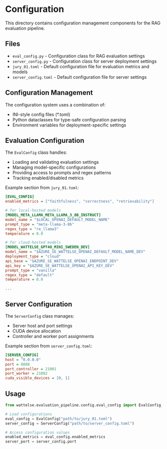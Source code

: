 # Configuration

This directory contains configuration management components for the RAG evaluation pipeline.

## Files

- `eval_config.py` - Configuration class for RAG evaluation settings
- `server_config.py` - Configuration class for server deployment settings
- `jury_01.toml` - Default configuration file for evaluation metrics and models
- `server_config.toml` - Default configuration file for server settings

## Configuration Management

The configuration system uses a combination of:
- INI-style config files (*.toml)
- Python dataclasses for type-safe configuration parsing
- Environment variables for deployment-specific settings

## Evaluation Configuration

The `EvalConfig` class handles:
- Loading and validating evaluation settings
- Managing model-specific configurations
- Providing access to prompts and regex patterns
- Tracking enabled/disabled metrics

Example section from `jury_01.toml`:

```ini
[EVAL_CONFIG]
enabled_metrics = ["faithfulness", "correctness", "retrievability"]

# for local-hosted models
[MODEL_META_LLAMA_META_LLAMA_3_8B_INSTRUCT]
model_name = "$LOCAL_OPENAI_DEFAULT_MODEL_NAME"
prompt_type = "meta-llama-3-8b"
regex_type = "re_llama3"
temperature = 0.0

# for cloud-hosted models
[MODEL_WATTELSE_GPT4O_MINI_SWEDEN_DEV]
model_name = "$AZURE_SE_WATTELSE_OPENAI_DEFAULT_MODEL_NAME_DEV"
deployment_type = "cloud"
api_base = "$AZURE_SE_WATTELSE_OPENAI_ENDPOINT_DEV"
api_key = "$AZURE_SE_WATTELSE_OPENAI_API_KEY_DEV"
prompt_type = "vanilla"
regex_type = "default"
temperature = 0.0

...
```

## Server Configuration

The `ServerConfig` class manages:
- Server host and port settings
- CUDA device allocation
- Controller and worker port assignments

Example section from `server_config.toml`:

```ini
[SERVER_CONFIG]
host = "0.0.0.0"
port = 8888
port_controller = 21001
port_worker = 21002
cuda_visible_devices = [0, 1]
```

## Usage

```python
from wattelse.evaluation_pipeline.config.eval_config import EvalConfig, ServerConfig

# Load configurations
eval_config = EvalConfig("path/to/jury_01.toml")
server_config = ServerConfig("path/to/server_config.toml")

# Access configuration values
enabled_metrics = eval_config.enabled_metrics
server_port = server_config.port
```